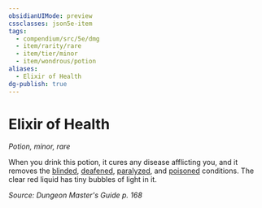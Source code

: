 ```yaml
---
obsidianUIMode: preview
cssclasses: json5e-item
tags:
  - compendium/src/5e/dmg
  - item/rarity/rare
  - item/tier/minor
  - item/wondrous/potion
aliases:
  - Elixir of Health
dg-publish: true
---
```

# Elixir of Health
*Potion, minor, rare*  


When you drink this potion, it cures any disease afflicting you, and it removes the [blinded](/3-Mechanics/CLI/rules/conditions.md#blinded), [deafened](/3-Mechanics/CLI/rules/conditions.md#deafened), [paralyzed](/3-Mechanics/CLI/rules/conditions.md#paralyzed), and [poisoned](/3-Mechanics/CLI/rules/conditions.md#poisoned) conditions. The clear red liquid has tiny bubbles of light in it.

*Source: Dungeon Master's Guide p. 168*